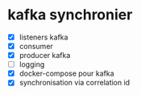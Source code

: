 # kafka synchronier

- [x] listeners kafka
- [x] consumer
- [x] producer kafka
- [ ] logging
- [x] docker-compose pour kafka
- [x] synchronisation via correlation id